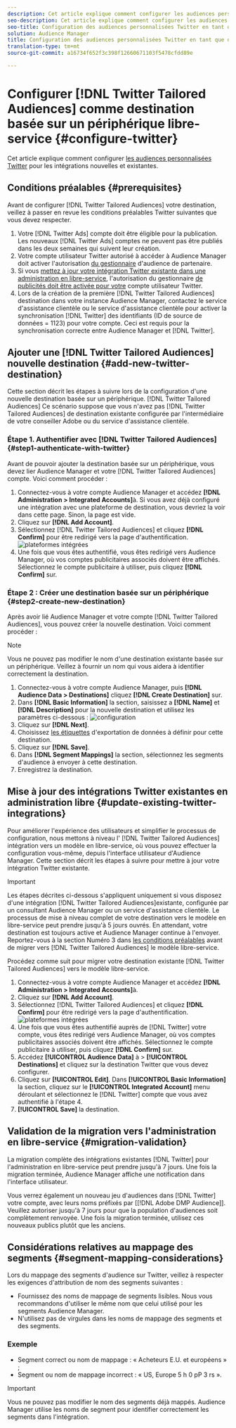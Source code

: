 ```yaml
---
description: Cet article explique comment configurer les audiences personnalisées Twitter pour les intégrations nouvelles et existantes.
seo-description: Cet article explique comment configurer les audiences personnalisées Twitter pour les intégrations nouvelles et existantes.
seo-title: Configuration des audiences personnalisées Twitter en tant que destination basée sur un périphérique en libre-service
solution: Audience Manager
title: Configuration des audiences personnalisées Twitter en tant que destination basée sur un périphérique en libre-service
translation-type: tm+mt
source-git-commit: a16734f652f3c398f12660671103f5478cfdd89e

---
```



# Configurer [!DNL Twitter Tailored Audiences] comme destination basée sur un périphérique libre-service {#configure-twitter}

Cet article explique comment configurer [les audiences personnalisées Twitter](https://business.twitter.com/en/targeting/tailored-audiences.html) pour les intégrations nouvelles et existantes.

## Conditions préalables {#prerequisites}

Avant de configurer [!DNL Twitter Tailored Audiences] votre destination, veillez à passer en revue les conditions préalables Twitter suivantes que vous devez respecter.

1. Votre [!DNL Twitter Ads] compte doit être éligible pour la publication. Les nouveaux [!DNL Twitter Ads] comptes ne peuvent pas être publiés dans les deux semaines qui suivent leur création.
1. Votre compte utilisateur Twitter autorisé à accéder à Audience Manager doit activer l'autorisation [du gestionnaire](https://business.twitter.com/en/help/troubleshooting/multi-user-login-faq.html#accesslevels) d'audience de partenaire.
1. Si vous [mettez à jour votre intégration Twitter existante dans une administration en libre-service](#update-existing-twitter-integrations), l'autorisation du gestionnaire [de publicités doit être activée pour votre](https://business.twitter.com/en/help/troubleshooting/multi-user-login-faq.html#accesslevels) compte utilisateur Twitter.
2. Lors de la création de la première [!DNL Twitter Tailored Audiences] destination dans votre instance Audience Manager, contactez le service d'assistance clientèle ou le service d'assistance clientèle pour activer la synchronisation [!DNL Twitter] des identifiants (ID de source de données = 1123) pour votre compte. Ceci est requis pour la synchronisation correcte entre Audience Manager et [!DNL Twitter].

## Ajouter une [!DNL Twitter Tailored Audiences] nouvelle destination {#add-new-twitter-destination}

Cette section décrit les étapes à suivre lors de la configuration d'une nouvelle destination basée sur un périphérique. [!DNL Twitter Tailored Audiences] Ce scénario suppose que vous n'avez pas [!DNL Twitter Tailored Audiences] de destination existante configurée par l'intermédiaire de votre conseiller Adobe ou du service d'assistance clientèle.

### Étape 1. Authentifier avec [!DNL Twitter Tailored Audiences]{#step1-authenticate-with-twitter}

Avant de pouvoir ajouter la destination basée sur un périphérique, vous devez lier Audience Manager et votre [!DNL Twitter Tailored Audiences] compte. Voici comment procéder :

1. Connectez-vous à votre compte Audience Manager et accédez **[!DNL Administration > Integrated Accounts]**&#x200B;à. Si vous avez déjà configuré une intégration avec une plateforme de destination, vous devriez la voir dans cette page. Sinon, la page est vide.
2. Cliquez sur **[!DNL Add Account]**.
3. Sélectionnez [!DNL Twitter Tailored Audiences] et cliquez **[!DNL Confirm]** pour être redirigé vers la page d'authentification. ![plateformes intégrées](assets/dbd-integrated-platforms.png)
4. Une fois que vous êtes authentifié, vous êtes redirigé vers Audience Manager, où vos comptes publicitaires associés doivent être affichés. Sélectionnez le compte publicitaire à utiliser, puis cliquez **[!DNL Confirm]** sur.

### Étape 2 : Créer une destination basée sur un périphérique {#step2-create-new-destination}

Après avoir lié Audience Manager et votre compte [!DNL Twitter Tailored Audiences], vous pouvez créer la nouvelle destination. Voici comment procéder :

>[!NOTE]
>
>Vous ne pouvez pas modifier le nom d'une destination existante basée sur un périphérique. Veillez à fournir un nom qui vous aidera à identifier correctement la destination.

1. Connectez-vous à votre compte Audience Manager, puis **[!DNL Audience Data > Destinations]** cliquez **[!DNL Create Destination]** sur.
2. Dans **[!DNL Basic Information]** la section, saisissez a **[!DNL Name]** et **[!DNL Description]** pour la nouvelle destination et utilisez les paramètres ci-dessous : ![configuration](assets/dbd-new-basic.png)
3. Cliquez sur **[!DNL Next]**.
4. Choisissez [les étiquettes](/help/using/features/data-export-controls.md#controls-labels) d'exportation de données à définir pour cette destination.
5. Cliquez sur **[!DNL Save]**.
6. Dans **[!DNL Segment Mappings]** la section, sélectionnez les segments d'audience à envoyer à cette destination.
7. Enregistrez la destination.

## Mise à jour des intégrations Twitter existantes en administration libre {#update-existing-twitter-integrations}

Pour améliorer l'expérience des utilisateurs et simplifier le processus de configuration, nous mettons à niveau l' [!DNL Twitter Tailored Audiences] intégration vers un modèle en libre-service, où vous pouvez effectuer la configuration vous-même, depuis l'interface utilisateur d'Audience Manager. Cette section décrit les étapes à suivre pour mettre à jour votre intégration Twitter existante.

>[!IMPORTANT]
>
>Les étapes décrites ci-dessous s'appliquent uniquement si vous disposez d'une intégration [!DNL Twitter Tailored Audiences]existante, configurée par un consultant Audience Manager ou un service d'assistance clientèle. Le processus de mise à niveau complet de votre destination vers le modèle en libre-service peut prendre jusqu'à 5 jours ouvrés. En attendant, votre destination est toujours active et Audience Manager continue à l'envoyer.
> Reportez-vous à la section Numéro 3 dans [les conditions préalables](#prerequisites) avant de migrer vers [!DNL Twitter Tailored Audiences] le modèle libre-service.

Procédez comme suit pour migrer votre destination existante [!DNL Twitter Tailored Audiences] vers le modèle libre-service.

1. Connectez-vous à votre compte Audience Manager et accédez **[!DNL Administration > Integrated Accounts]**&#x200B;à.
1. Cliquez sur **[!DNL Add Account]**.
1. Sélectionnez [!DNL Twitter Tailored Audiences] et cliquez **[!DNL Confirm]** pour être redirigé vers la page d'authentification. ![plateformes intégrées](assets/dbd-integrated-platforms.png)
1. Une fois que vous êtes authentifié auprès de [!DNL Twitter] votre compte, vous êtes redirigé vers Audience Manager, où vos comptes publicitaires associés doivent être affichés. Sélectionnez le compte publicitaire à utiliser, puis cliquez **[!DNL Confirm]** sur.
1. Accédez **[!UICONTROL Audience Data]** à &gt; **[!UICONTROL Destinations]** et cliquez sur la destination Twitter que vous devez configurer.
1. Cliquez sur **[!UICONTROL Edit]**. Dans **[!UICONTROL Basic Information]** la section, cliquez sur le **[!UICONTROL Integrated Account]** menu déroulant et sélectionnez le [!DNL Twitter] compte que vous avez authentifié à l'étape 4.
1. **[!UICONTROL Save]** la destination.

## Validation de la migration vers l'administration en libre-service {#migration-validation}

La migration complète des intégrations existantes [!DNL Twitter] pour l'administration en libre-service peut prendre jusqu'à 7 jours. Une fois la migration terminée, Audience Manager affiche une notification dans l'interface utilisateur.

Vous verrez également un nouveau jeu d'audiences dans [!DNL Twitter] votre compte, avec leurs noms préfixés par [[!DNL Adobe DMP Audience]]. Veuillez autoriser jusqu'à 7 jours pour que la population d'audiences soit complètement renvoyée. Une fois la migration terminée, utilisez ces nouveaux publics plutôt que les anciens.

## Considérations relatives au mappage des segments {#segment-mapping-considerations}

Lors du mappage des segments d'audience sur Twitter, veillez à respecter les exigences d'attribution de nom des segments suivantes :

* Fournissez des noms de mappage de segments lisibles. Nous vous recommandons d'utiliser le même nom que celui utilisé pour les segments Audience Manager.
* N'utilisez pas de virgules dans les noms de mappage des segments et des segments.

### Exemple

* Segment correct ou nom de mappage : « Acheteurs E.U. et européens » ;
* Segment ou nom de mappage incorrect : « US, Europe 5 h 0 pP 3 rs ».

>[!IMPORTANT]
>
>Vous ne pouvez pas modifier le nom des segments déjà mappés. Audience Manager utilise les noms de segment pour identifier correctement les segments dans l'intégration.
